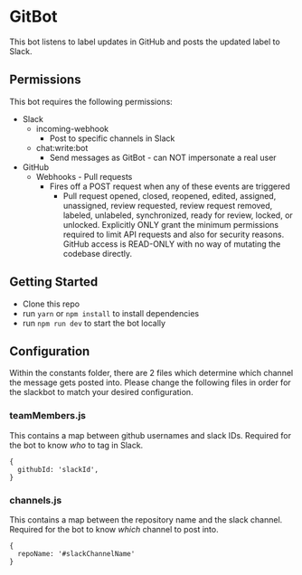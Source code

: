 # GitBot
This bot listens to label updates in GitHub and posts the updated label to Slack.

## Permissions
This bot requires the following permissions:
* Slack
  * incoming-webhook
    * Post to specific channels in Slack
  * chat:write:bot
    * Send messages as GitBot - can NOT impersonate a real user
* GitHub
  * Webhooks - Pull requests
    * Fires off a POST request when any of these events are triggered
      * Pull request opened, closed, reopened, edited, assigned, unassigned, review requested, review request removed, labeled, unlabeled, synchronized, ready for review, locked, or unlocked.
Explicitly ONLY grant the minimum permissions required to limit API requests and also for security reasons. GitHub access is READ-ONLY with no way of mutating the codebase directly.

## Getting Started
* Clone this repo
* run `yarn` or `npm install` to install dependencies
* run `npm run dev` to start the bot locally

## Configuration
Within the constants folder, there are 2 files which determine which channel the message gets posted into. Please change the following files in order for the slackbot to match your desired configuration.

### teamMembers.js
This contains a map between github usernames and slack IDs. Required for the bot to know *who* to tag in Slack.
```
{
  githubId: 'slackId',
}
```

### channels.js
This contains a map between the repository name and the slack channel. Required for the bot to know *which* channel to post into.

```
{
  repoName: '#slackChannelName'
}
```
